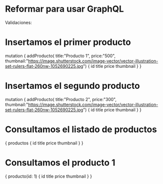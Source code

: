 # Reformar para usar GraphQL

Validaciones:

# Insertamos el primer producto
mutation {
  addProducto( title:"Producto 1", price:"500", thumbnail:"https://image.shutterstock.com/image-vector/vector-illustration-set-rulers-flat-260nw-1052690225.jpg") {
    id
    title
    price
    thumbnail
  }
}

# Insertamos el segundo producto
mutation {
  addProducto( title:"Producto 2", price:"300", thumbnail:"https://image.shutterstock.com/image-vector/vector-illustration-set-rulers-flat-260nw-1052690225.jpg") {
    id
    title
    price
    thumbnail
  }
}


# Consultamos el listado de productos
{
  productos {
    id
    title
    price
    thumbnail
  }
}

# Consultamos el producto 1
{
  producto(id: 1) {
    id
    title
    price
    thumbnail
  }
}
